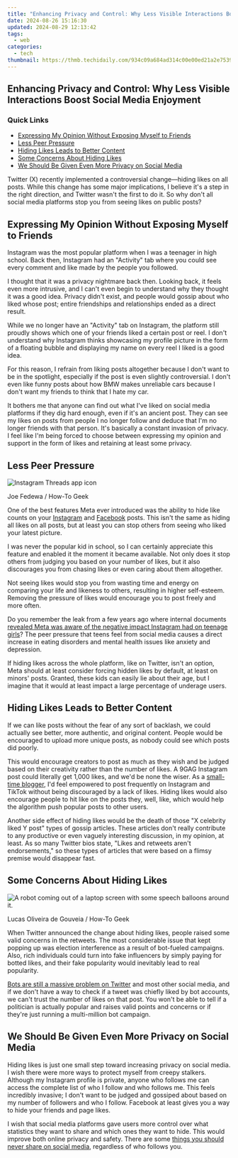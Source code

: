 ```yaml
---
title: "Enhancing Privacy and Control: Why Less Visible Interactions Boost Social Media Enjoyment"
date: 2024-08-26 15:16:30
updated: 2024-08-29 12:13:42
tags:
  - web
categories:
  - tech
thumbnail: https://thmb.techidaily.com/934c09a684ad314c00e00ed21a2e7539ae4858551b2266da80c837988bee503d.jpg
---
```


## Enhancing Privacy and Control: Why Less Visible Interactions Boost Social Media Enjoyment

### Quick Links

* [Expressing My Opinion Without Exposing Myself to Friends](https://win-howtos.techidaily.com/ensuring-seamless-updates-on-windows-overcoming-service-not-running-issues/)
* [Less Peer Pressure](https://ios-unlock.techidaily.com/in-2024-how-to-unlock-apple-iphone-15-pro-without-passcode-by-drfone-ios/)
* [Hiding Likes Leads to Better Content](https://screen-activity-recording.techidaily.com/in-2024-from-play-to-watch-recording-with-a-nintendo-switch/)
* [Some Concerns About Hiding Likes](https://fox-http.techidaily.com/2024-approved-simplified-path-to-perfect-video-clarity/)
* [We Should Be Given Even More Privacy on Social Media](https://android-pokemon-go.techidaily.com/in-2024-ultimate-guide-to-catch-the-regional-located-pokemon-for-oneplus-12r-drfone-by-drfone-virtual-android/)

 Twitter (X) recently implemented a controversial change—hiding likes on all posts. While this change has some major implications, I believe it's a step in the right direction, and Twitter wasn't the first to do it. So why don't all social media platforms stop you from seeing likes on public posts?

##  Expressing My Opinion Without Exposing Myself to Friends

 Instagram was the most popular platform when I was a teenager in high school. Back then, Instagram had an "Activity" tab where you could see every comment and like made by the people you followed.

 I thought that it was a privacy nightmare back then. Looking back, it feels even more intrusive, and I can't even begin to understand why they thought it was a good idea. Privacy didn't exist, and people would gossip about who liked whose post; entire friendships and relationships ended as a direct result.

 While we no longer have an "Activity" tab on Instagram, the platform still proudly shows which one of your friends liked a certain post or reel. I don't understand why Instagram thinks showcasing my profile picture in the form of a floating bubble and displaying my name on every reel I liked is a good idea.

 For this reason, I refrain from liking posts altogether because I don't want to be in the spotlight, especially if the post is even slightly controversial. I don't even like funny posts about how BMW makes unreliable cars because I don't want my friends to think that I hate my car.

 It bothers me that anyone can find out what I've liked on social media platforms if they dig hard enough, even if it's an ancient post. They can see my likes on posts from people I no longer follow and deduce that I'm no longer friends with that person. It's basically a constant invasion of privacy. I feel like I'm being forced to choose between expressing my opinion and support in the form of likes and retaining at least some privacy.

##  Less Peer Pressure

![Instagram Threads app icon](https://static1.howtogeekimages.com/wordpress/wp-content/uploads/2023/07/Instagram-Threads-1.jpg) 

Joe Fedewa / How-To Geek

 One of the best features Meta ever introduced was the ability to hide like counts on your [Instagram](https://tech-revival.techidaily.com/evaluating-ais-reliability-chatgpt-style/) and [Facebook](https://blog-min.techidaily.com/how-to-recover-deleted-photos-on-realme-narzo-n55-by-stellar-photo-recovery-android-mobile-photo-recover/) posts. This isn't the same as hiding all likes on all posts, but at least you can stop others from seeing who liked your latest picture.

 I was never the popular kid in school, so I can certainly appreciate this feature and enabled it the moment it became available. Not only does it stop others from judging you based on your number of likes, but it also discourages you from chasing likes or even caring about them altogether.

 Not seeing likes would stop you from wasting time and energy on comparing your life and likeness to others, resulting in higher self-esteem. Removing the pressure of likes would encourage you to post freely and more often.

 Do you remember the leak from a few years ago where internal documents [revealed Meta was aware of the negative impact Instagram had on teenage girls](http://www.theguardian.com/technology/2021/sep/14/facebook-aware-instagram-harmful-effect-teenage-girls-leak-reveals)? The peer pressure that teens feel from social media causes a direct increase in eating disorders and mental health issues like anxiety and depression.

 If hiding likes across the whole platform, like on Twitter, isn't an option, Meta should at least consider forcing hidden likes by default, at least on minors' posts. Granted, these kids can easily lie about their age, but I imagine that it would at least impact a large percentage of underage users.

##  Hiding Likes Leads to Better Content

 If we can like posts without the fear of any sort of backlash, we could actually see better, more authentic, and original content. People would be encouraged to upload more unique posts, as nobody could see which posts did poorly.

 This would encourage creators to post as much as they wish and be judged based on their creativity rather than the number of likes. A 9GAG Instagram post could literally get 1,000 likes, and we'd be none the wiser. As a [small-time blogger](https://coffeemugcollection.com/), I'd feel empowered to post frequently on Instagram and TikTok without being discouraged by a lack of likes. Hiding likes would also encourage people to hit like on the posts they, well, like, which would help the algorithm push popular posts to other users.

 Another side effect of hiding likes would be the death of those "X celebrity liked Y post" types of gossip articles. These articles don't really contribute to any productive or even vaguely interesting discussion, in my opinion, at least. As so many Twitter bios state, "Likes and retweets aren't endorsements," so these types of articles that were based on a flimsy premise would disappear fast.

##  Some Concerns About Hiding Likes

![A robot coming out of a laptop screen with some speech balloons around it.](https://static1.howtogeekimages.com/wordpress/wp-content/uploads/2024/05/a-robot-coming-out-of-a-laptop-screen-with-some-speech-balloons-around-it.jpg) 

Lucas Oliveira de Gouveia / How-To Geek

 When Twitter announced the change about hiding likes, people raised some valid concerns in the retweets. The most considerable issue that kept popping up was election interference as a result of bot-fueled campaigns. Also, rich individuals could turn into fake influencers by simply paying for botted likes, and their fake popularity would inevitably lead to real popularity.

[Bots are still a massive problem on Twitter](https://fox-info.techidaily.com/2024-approved-step-by-step-guide-to-nba-streaming-top-15-essentials/) and most other social media, and if we don't have a way to check if a tweet was chiefly liked by bot accounts, we can't trust the number of likes on that post. You won't be able to tell if a politician is actually popular and raises valid points and concerns or if they're just running a multi-million bot campaign.

##  We Should Be Given Even More Privacy on Social Media

 Hiding likes is just one small step toward increasing privacy on social media. I wish there were more ways to protect myself from creepy stalkers. Although my Instagram profile is private, anyone who follows me can access the complete list of who I follow and who follows me. This feels incredibly invasive; I don't want to be judged and gossiped about based on my number of followers and who I follow. Facebook at least gives you a way to hide your friends and page likes.

 I wish that social media platforms gave users more control over what statistics they want to share and which ones they want to hide. This would improve both online privacy and safety. There are some [things you should never share on social media](https://twitter-videos.techidaily.com/new-2024-approved-how-to-upload-media-to-twitter-without-copying-another-users-tweet/), regardless of who follows you.

<ins class="adsbygoogle"
     style="display:block"
     data-ad-format="autorelaxed"
     data-ad-client="ca-pub-7571918770474297"
     data-ad-slot="1223367746"></ins>



<ins class="adsbygoogle"
     style="display:block"
     data-ad-client="ca-pub-7571918770474297"
     data-ad-slot="8358498916"
     data-ad-format="auto"
     data-full-width-responsive="true"></ins>
